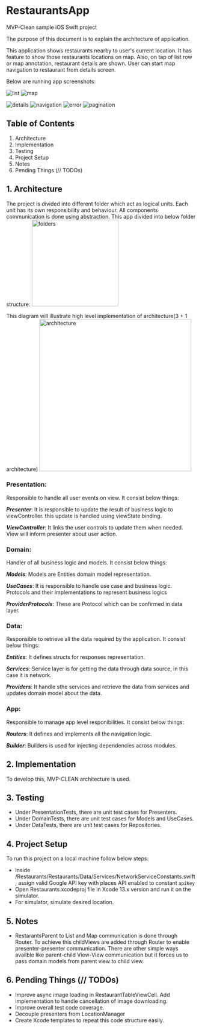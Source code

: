 # RestaurantsApp
MVP-Clean sample iOS Swift project

The purpose of this document is to explain the architecture of application.

This application shows restaurants nearby to user's current location.
It has feature to show those restaurants locations on map. Also, on tap of list row or map annotation, restaurant details are shown.
User can start map navigation to restaurant from details screen.

Below are running app screenshots:


![list](https://user-images.githubusercontent.com/4067755/147441550-56350119-9215-4e7a-aa5f-78b00f14a45c.png) ![map](https://user-images.githubusercontent.com/4067755/147441623-2f16cf48-31f1-484f-8b76-7403060c2175.png) 

![details](https://user-images.githubusercontent.com/4067755/147441670-ed128ab6-0a11-484c-a4eb-4d91d6e46351.png)  ![navigation](https://user-images.githubusercontent.com/4067755/147441693-5c8025e3-0150-4ac3-a09b-8b0aa56af7a2.png) ![error](https://user-images.githubusercontent.com/4067755/147441711-1bddb22a-07d0-4bd6-acf9-bd79d58f19d4.png)
![pagination](https://user-images.githubusercontent.com/4067755/147441744-06692383-0209-48b6-906c-2f4940a572b9.gif)


## Table of Contents
1. Architecture
2. Implementation
3. Testing
4. Project Setup
5. Notes
6. Pending Things (// TODOs)

## 1. Architecture
The project is divided into different folder which act as logical units. Each unit has its own responsibility and behaviour. All components communication is done using abstraction. 
This app divided into below folder structure:
<img width="230" alt="folders" src="https://user-images.githubusercontent.com/4067755/147441925-7cf04a6f-160a-4a94-9bbd-ce46a4b21d3a.png">


This diagram will illustrate high level implementation of architecture(3 + 1 architecture)
<img width="404" alt="architecture" src="https://user-images.githubusercontent.com/4067755/147442126-a0e16c53-571e-42ce-b441-fba50cfaf7b7.png">

### Presentation:
Responsible to handle all user events on view.
It consist below things:

***Presenter***:
It is responsible to update the result of business logic to viewController. this update is handled using viewState binding.

***ViewController***: It links the user controls to update them when needed. View will inform presenter about user action.

### Domain:

Handler of all business logic and models.
It consist below things:

***Models***: Models are Entities domain model representation.

***UseCases***: It is responsible to handle use case and business logic. Protocols and their implementations to represent business logics

***ProviderProtocols***: These are Protocol which can be confirmed in data layer.

### Data:
Responsible to retrieve all the data required by the application.
It consist below things:

***Entities***: It defines structs for responses representation.

***Services***: Service layer is for getting the data through data source, in this case it is network.

***Providers***: It handle sthe services and retrieve the data from services and updates domain model about the data.

### App:
Responsible to manage app level responibilities.
It consist below things:

***Routers***: It defines and implements all the navigation logic.

***Builder***: Builders is used for injecting dependencies across modules.


## 2. Implementation
To develop this, MVP-CLEAN architecture is used.


## 3. Testing
* Under PresentationTests, there are unit test cases for Presenters.
* Under DomainTests, there are unit test cases for Models and UseCases.
* Under DataTests, there are unit test cases for Repositories.


## 4. Project Setup
To run this project on a local machine follow below steps:

* Inside /Restaurants/Restaurants/Data/Services/NetworkServiceConstants.swift, assign valid Google API key with places API enabled to constant `apiKey`
* Open Restaurants.xcodeproj file in Xcode 13.x version and run it on the simulator.
* For simulator, simulate desired location.

## 5. Notes
* RestarantsParent to List and Map communication is done through Router. To achieve this childViews are added through Router to enable presenter-presenter communication. There are other simple ways availble like parent-child View-View communication but it forces us to pass domain models from parent view to child view.

## 6. Pending Things (// TODOs)
* Improve async image loading in RestaurantTableViewCell. Add implementation to handle cancellation of image downloading. 
* Improve overall test code coverage.
* Decouple presenters from LocationManager
* Create Xcode templates to repeat this code structure easily.
